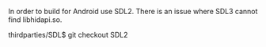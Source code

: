 In order to build for Android use SDL2. There is an issue where SDL3 cannot find libhidapi.so.

thirdparties/SDL$ git checkout SDL2
